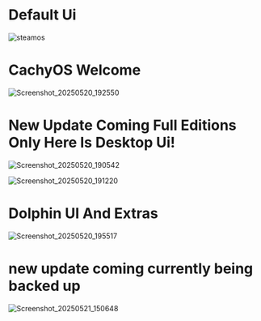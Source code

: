 <h1>Default Ui</h1>


![steamos](https://github.com/user-attachments/assets/733238af-a649-4e9b-9346-5d68fabee68c)


   <h1>CachyOS Welcome</h1>
   
![Screenshot_20250520_192550](https://github.com/user-attachments/assets/556fab5e-c44c-4dcb-b707-f585acd94c5d)



<h1>New Update Coming Full Editions Only Here Is Desktop Ui!</h1>


![Screenshot_20250520_190542](https://github.com/user-attachments/assets/fd253f95-f0c1-4912-8fb2-26ff380e1840)


![Screenshot_20250520_191220](https://github.com/user-attachments/assets/3fa23330-d4ab-44bf-8b9e-99c7c4691206)







<h1>Dolphin UI And Extras</h1>

![Screenshot_20250520_195517](https://github.com/user-attachments/assets/def8be9f-abe2-4b9a-a593-d756b568f0a3)


<h1>new update coming currently being backed up</h1>

![Screenshot_20250521_150648](https://github.com/user-attachments/assets/8c2add0b-bf05-4e15-9871-e7f7ccc2273c)






